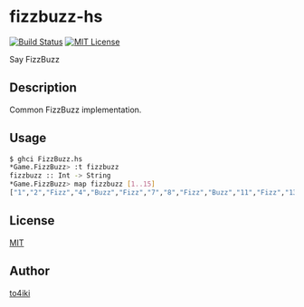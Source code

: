 fizzbuzz-hs
===========

[![Build Status](https://travis-ci.org/to4iki/fizzbuzz-hs.svg)][status]
[![MIT License](http://img.shields.io/badge/license-MIT-blue.svg?style=flat-square)][license]

[status]: https://travis-ci.org/to4iki/fizzbuzz-hs
[license]: https://github.com/to4iki/fizzbuzz-hs/master/LICENSE

Say FizzBuzz

## Description

Common FizzBuzz implementation.

## Usage

```bash
$ ghci FizzBuzz.hs
*Game.FizzBuzz> :t fizzbuzz
fizzbuzz :: Int -> String
*Game.FizzBuzz> map fizzbuzz [1..15]
["1","2","Fizz","4","Buzz","Fizz","7","8","Fizz","Buzz","11","Fizz","13","14","FizzBuzz"]
```

## License

[MIT](https://github.com/to4iki/fizzbuzz-hs/master/LICENSE)

## Author

[to4iki](https://github.com/to4iki)
